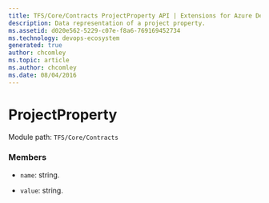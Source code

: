 ```yaml
---
title: TFS/Core/Contracts ProjectProperty API | Extensions for Azure DevOps Services
description: Data representation of a project property.
ms.assetid: d020e562-5229-c07e-f8a6-769169452734
ms.technology: devops-ecosystem
generated: true
author: chcomley
ms.topic: article
ms.author: chcomley
ms.date: 08/04/2016
---
```


# ProjectProperty

Module path: `TFS/Core/Contracts`

### Members

- `name`: string.

- `value`: string.
